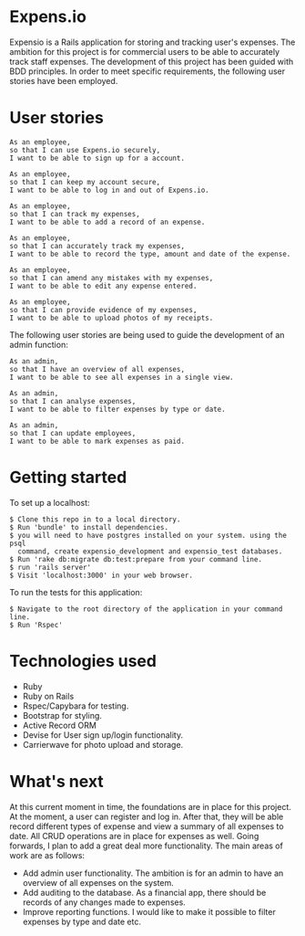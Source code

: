 # Expens.io

Expensio is a Rails application for storing and tracking user's expenses. The
ambition for this project is for commercial users to be able to accurately track
staff expenses.
The development of this project has been guided with BDD principles. In order
to meet specific requirements, the following user stories have been employed.

# User stories

```
As an employee,
so that I can use Expens.io securely,
I want to be able to sign up for a account.

As an employee,
so that I can keep my account secure,
I want to be able to log in and out of Expens.io.

As an employee,
so that I can track my expenses,
I want to be able to add a record of an expense.

As an employee,
so that I can accurately track my expenses,
I want to be able to record the type, amount and date of the expense.

As an employee,
so that I can amend any mistakes with my expenses,
I want to be able to edit any expense entered.

As an employee,
so that I can provide evidence of my expenses,
I want to be able to upload photos of my receipts.
```

The following user stories are being used to guide the development of an admin function:

```
As an admin,
so that I have an overview of all expenses,
I want to be able to see all expenses in a single view.

As an admin,
so that I can analyse expenses,
I want to be able to filter expenses by type or date.

As an admin,
so that I can update employees,
I want to be able to mark expenses as paid.

```

# Getting started

To set up a localhost:

```
$ Clone this repo in to a local directory.
$ Run 'bundle' to install dependencies.
$ you will need to have postgres installed on your system. using the psql
  command, create expensio_development and expensio_test databases.
$ Run 'rake db:migrate db:test:prepare from your command line.
$ run 'rails server'
$ Visit 'localhost:3000' in your web browser.
```

To run the tests for this application:

```
$ Navigate to the root directory of the application in your command line.
$ Run 'Rspec'
```

# Technologies used

- Ruby
- Ruby on Rails
- Rspec/Capybara for testing.
- Bootstrap for styling.
- Active Record ORM
- Devise for User sign up/login functionality.
- Carrierwave for photo upload and storage.

# What's next

At this current moment in time, the foundations are in place for this project. At the moment, a user can register and log in. After that, they will be able record different types of expense and view a summary of all expenses to date. All CRUD operations are in place for expenses as well. Going forwards, I plan to add a great deal more functionality. The main areas of work are as follows:

- Add admin user functionality. The ambition is for an admin to have an overview of all expenses on the system.
- Add auditing to the database. As a financial app, there should be records of any changes made to expenses.
- Improve reporting functions. I would like to make it possible to filter expenses by type and date etc.
